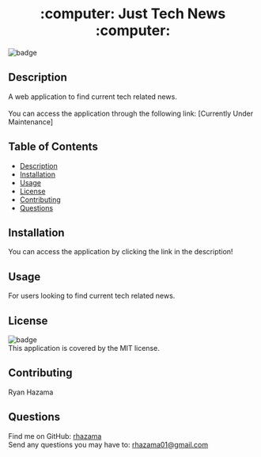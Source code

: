 <h1 align="center">:computer: Just Tech News :computer:</h1>

![badge](https://img.shields.io/badge/license-MIT-brightgreen)<br />
## Description
A web application to find current tech related news. 
<br />
<br />
You can access the application through the following link: [Currently Under Maintenance]


## Table of Contents
- [Description](#description)
- [Installation](#installation)
- [Usage](#usage)
- [License](#license)
- [Contributing](#contributing)
- [Questions](#questions)
## Installation
You can access the application by clicking the link in the description!

## Usage
For users looking to find current tech related news.

## License
![badge](https://img.shields.io/badge/license-MIT-brightgreen)
<br />
This application is covered by the MIT license.
## Contributing
Ryan Hazama
## Questions
Find me on GitHub: [rhazama](https://github.com/rhazama)<br />
Send any questions you may have to: rhazama01@gmail.com<br />
